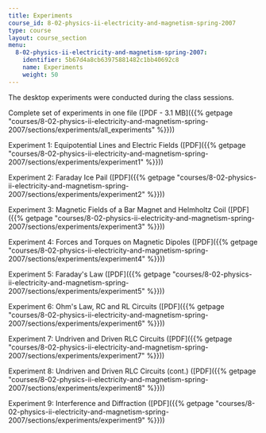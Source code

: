 ```yaml
---
title: Experiments
course_id: 8-02-physics-ii-electricity-and-magnetism-spring-2007
type: course
layout: course_section
menu:
  8-02-physics-ii-electricity-and-magnetism-spring-2007:
    identifier: 5b67d4a8cb63975881482c1bb40692c8
    name: Experiments
    weight: 50
---
```

The desktop experiments were conducted during the class sessions.

Complete set of experiments in one file ([PDF - 3.1 MB]({{% getpage "courses/8-02-physics-ii-electricity-and-magnetism-spring-2007/sections/experiments/all_experiments" %}}))

Experiment 1: Equipotential Lines and Electric Fields ([PDF]({{% getpage "courses/8-02-physics-ii-electricity-and-magnetism-spring-2007/sections/experiments/experiment1" %}}))

Experiment 2: Faraday Ice Pail ([PDF]({{% getpage "courses/8-02-physics-ii-electricity-and-magnetism-spring-2007/sections/experiments/experiment2" %}}))

Experiment 3: Magnetic Fields of a Bar Magnet and Helmholtz Coil ([PDF]({{% getpage "courses/8-02-physics-ii-electricity-and-magnetism-spring-2007/sections/experiments/experiment3" %}}))

Experiment 4: Forces and Torques on Magnetic Dipoles ([PDF]({{% getpage "courses/8-02-physics-ii-electricity-and-magnetism-spring-2007/sections/experiments/experiment4" %}}))

Experiment 5: Faraday's Law ([PDF]({{% getpage "courses/8-02-physics-ii-electricity-and-magnetism-spring-2007/sections/experiments/experiment5" %}}))

Experiment 6: Ohm's Law, RC and RL Circuits ([PDF]({{% getpage "courses/8-02-physics-ii-electricity-and-magnetism-spring-2007/sections/experiments/experiment6" %}}))

Experiment 7: Undriven and Driven RLC Circuits ([PDF]({{% getpage "courses/8-02-physics-ii-electricity-and-magnetism-spring-2007/sections/experiments/experiment7" %}}))

Experiment 8: Undriven and Driven RLC Circuits (cont.) ([PDF]({{% getpage "courses/8-02-physics-ii-electricity-and-magnetism-spring-2007/sections/experiments/experiment8" %}}))

Experiment 9: Interference and Diffraction ([PDF]({{% getpage "courses/8-02-physics-ii-electricity-and-magnetism-spring-2007/sections/experiments/experiment9" %}}))